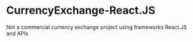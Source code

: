 # CurrencyExchange-React.JS
Not a commercial currency exchange project using frameworks React.JS  and APIs
